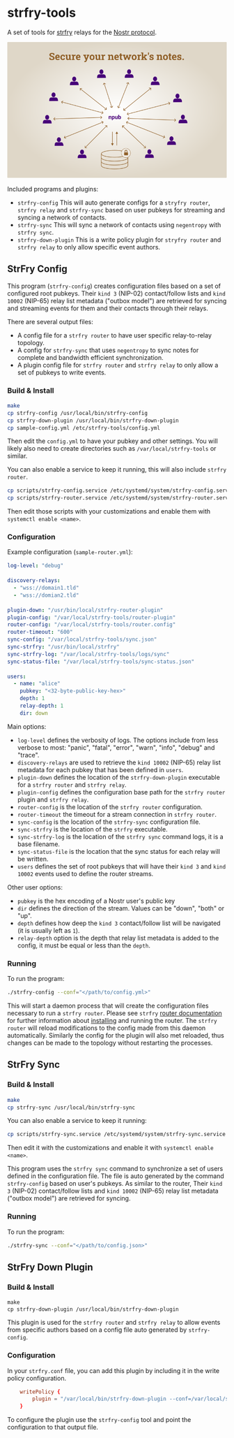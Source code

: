 # strfry-tools

A set of tools for [strfry](https://github.com/hoytech/strfry) relays for the [Nostr protocol](https://github.com/nostr-protocol/nips).

![Banner](graphics/strfry-tools.png "Banner")

Included programs and plugins:

- `strfry-config` This will auto generate configs for a `stryfry router`, `strfry relay` and `strfry-sync` based on user pubkeys for streaming and syncing a network of contacts.
- `strfry-sync` This will sync a network of contacts using `negentropy` with `strfry sync`.
- `strfry-down-plugin` This is a write policy plugin for `stryfry router` and `strfry relay` to only allow specific event authors.

## StrFry Config

This program (`strfry-config`) creates configuration files based on a set of configured root pubkeys. Their `kind 3` (NIP-02) contact/follow lists and `kind 10002` (NIP-65) relay list metadata ("outbox model") are retrieved for syncing and streaming events for them and their contacts through their relays.

There are several output files:

- A config file for a `strfry router` to have user specific relay-to-relay topology.
- A config for `strfry-sync` that uses `negentropy` to sync notes for complete and bandwidth efficient synchronization.
- A plugin config file for `strfry router` and `strfry relay` to only allow a set of pubkeys to write events.

### Build & Install

```bash
make
cp strfry-config /usr/local/bin/strfry-config
cp strfry-down-plugin /usr/local/bin/strfry-down-plugin
cp sample-config.yml /etc/strfry-tools/config.yml
```

Then edit the `config.yml` to have your pubkey and other settings. You will likely also need to create directories such as `/var/local/strfry-tools` or similar.

You can also enable a service to keep it running, this will also include `strfry router`.

```bash
cp scripts/strfry-config.service /etc/systemd/system/strfry-config.service
cp scripts/strfry-router.service /etc/systemd/system/strfry-router.service
```

Then edit those scripts with your customizations and enable them with `systemctl enable <name>`.

### Configuration

Example configuration (`sample-router.yml`):

```yaml
log-level: "debug"

discovery-relays:
  - "wss://domain1.tld"
  - "wss://domian2.tld"

plugin-down: "/usr/bin/local/strfry-router-plugin"
plugin-config: "/var/local/strfry-tools/router-plugin"
router-config: "/var/local/strfry-tools/router.config"
router-timeout: "600"
sync-config: "/var/local/strfry-tools/sync.json"
sync-strfry: "/usr/bin/local/strfry"
sync-strfry-log: "/var/local/strfry-tools/logs/sync"
sync-status-file: "/var/local/strfry-tools/sync-status.json"

users:
  - name: "alice"
    pubkey: "<32-byte-public-key-hex>"
    depth: 1
    relay-depth: 1
    dir: down
```

Main options:

- `log-level` defines the verbosity of logs. The options include from less verbose to most: "panic", "fatal", "error", "warn", "info", "debug" and "trace".
- `discovery-relays` are used to retrieve the `kind 10002` (NIP-65) relay list metadata for each pubkey that has been defined in `users`.
- `plugin-down` defines the location of the `strfry-down-plugin` executable for a `strfry router` and `strfry relay`.
- `plugin-config` defines the configuration base path for the `strfry router` plugin and `strfry relay`.
- `router-config` is the location of the `strfry router` configuration.
- `router-timeout` the timeout for a stream connection in `strfry router`.
- `sync-config` is the location of the `strfry-sync` configuration file.
- `sync-strfry` is the location of the `strfry` executable.
- `sync-strfry-log` is the location of the `strfry sync` command logs, it is a base filename.
- `sync-status-file` is the location that the sync status for each relay will be written.
- `users` defines the set of root pubkeys that will have their `kind 3` and `kind 10002` events used to define the router streams.

Other user options:

- `pubkey` is the hex encoding of a Nostr user's public key
- `dir` defines the direction of the stream. Values can be "down", "both" or "up".
- `depth` defines how deep the `kind 3` contact/follow list will be navigated (it is usually left as `1`).
- `relay-depth` option is the depth that relay list metadata is added to the config, it must be equal or less than the `depth`.

### Running

To run the program:
```bash
./strfry-config --conf="</path/to/config.yml>"
```

This will start a daemon process that will create the configuration files necessary to run a `strfry router`. Please see `strfry` [router documentation](https://github.com/hoytech/strfry/blob/master/docs/router.md) for further information about [installing](https://github.com/hoytech/strfry?tab=readme-ov-file#setup) and running the router. The `strfry router` will reload modifications to the config made from this daemon automatically. Similarly the config for the plugin will also met reloaded, thus changes can be made to the topology without restarting the processes.

## StrFry Sync

### Build & Install

```bash
make
cp strfry-sync /usr/local/bin/strfry-sync
```

You can also enable a service to keep it running:

```bash
cp scripts/strfry-sync.service /etc/systemd/system/strfry-sync.service
```

Then edit it with the customizations and enable it with `systemctl enable <name>`.

This program uses the `strfry sync` command to synchronize a set of users defined in the configuration file. The file is auto generated by the command `strfry-config` based on user's pubkeys. As similar to the router, Their `kind 3` (NIP-02) contact/follow lists and `kind 10002` (NIP-65) relay list metadata ("outbox model") are retrieved for syncing.

### Running

To run the program:
```bash
./strfry-sync --conf="</path/to/config.json>"
```

## StrFry Down Plugin

### Build & Install

```
make
cp strfry-down-plugin /usr/local/bin/strfry-down-plugin
```

This plugin is used for the `strfry router` and `strfry relay` to allow events from specific authors based on a config file auto generated by `strfry-config`.

### Configuration

In your `strfry.conf` file, you can add this plugin by including it in the write policy configuration.

```conf
	writePolicy {
		plugin = "/var/local/bin/strfry-down-plugin --conf=/var/local/strfry/down-plugin.json"
	}
```

To configure the plugin use the `strfry-config` tool and point the configuration to that output file.

